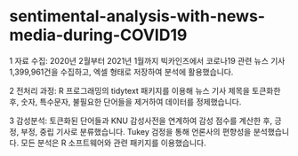 # sentimental-analysis-with-news-media-during-COVID19

1 자료 수집:
2020년 2월부터 2021년 1월까지 빅카인즈에서 코로나19 관련 뉴스 기사 1,399,961건을 수집하고, 엑셀 형태로 저장하여 분석에 활용했습니다.

2 전처리 과정:
R 프로그래밍의 tidytext 패키지를 이용해 뉴스 기사 제목을 토큰화한 후, 숫자, 특수문자, 불필요한 단어들을 제거하여 데이터를 정제했습니다.

3 감성분석:
토큰화된 단어들과 KNU 감성사전을 연계하여 감성 점수를 계산한 후, 긍정, 부정, 중립 기사로 분류했습니다. Tukey 검정을 통해 언론사의 편향성을 분석했습니다. 모든 분석은 R 소프트웨어와 관련 패키지를 이용했습니다.

